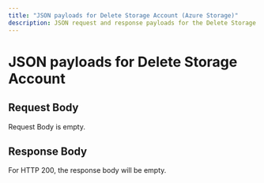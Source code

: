 ```yaml
---
title: "JSON payloads for Delete Storage Account (Azure Storage)"
description: JSON request and response payloads for the Delete Storage Account operation.
---
```

# JSON payloads for Delete Storage Account

## Request Body 

Request Body is empty.

## Response Body

For HTTP 200, the response body will be empty.
